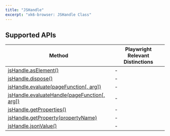 ```yaml
---
title: "JSHandle"
excerpt: "xk6-browser: JSHandle Class"
---
```


<BrowserCompatibility/>

## Supported APIs

| Method | Playwright Relevant Distinctions |
| - |  - |
| <a href="https://playwright.dev/docs/api/class-jshandle#js-handle-as-element" target="_blank" >jsHandle.asElement()</a> | - |
| <a href="https://playwright.dev/docs/api/class-jshandle#js-handle-dispose" target="_blank" >jsHandle.dispose()</a> | - |
| <a href="https://playwright.dev/docs/api/class-jshandle#js-handle-evaluate" target="_blank" >jsHandle.evaluate(pageFunction[, arg])</a> | - |
| <a href="https://playwright.dev/docs/api/class-jshandle#js-handle-evaluate-handle" target="_blank" >jsHandle.evaluateHandle(pageFunction[, arg])</a> | - |
| <a href="https://playwright.dev/docs/api/class-jshandle#js-handle-get-properties" target="_blank" >jsHandle.getProperties()</a> | - |
| <a href="https://playwright.dev/docs/api/class-jshandle#js-handle-get-property" target="_blank" >jsHandle.getProperty(propertyName)</a> | - |
| <a href="https://playwright.dev/docs/api/class-jshandle#js-handle-json-value" target="_blank" >jsHandle.jsonValue()</a> | - |

<BrowserClassList/>